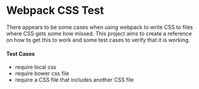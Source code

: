 # Webpack CSS Test

There appears to be some cases when using webpack to write CSS to files where CSS gets some how missed.  This project aims to create a reference on how to get this to work and some test cases to verify that it is working.

#### Test Cases
  - require local css
  - require bower css file
  - require a CSS file that includes another CSS file
